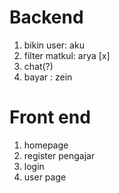 # Backend 
1. bikin user: aku
2. filter matkul: arya [x]
3. chat(?)
4. bayar : zein

# Front end
1. homepage
2. register pengajar
3. login
4. user page